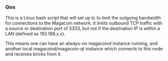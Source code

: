 ### Qos ###

This is a Linux bash script that will set up tc to limit the outgoing bandwidth for connections to the Magacoin network. It limits outbound TCP traffic with a source or destination port of 5333, but not if the destination IP is within a LAN (defined as 192.168.x.x).

This means one can have an always-on magacoind instance running, and another local magacoind/magacoin-qt instance which connects to this node and receives bricks from it.
